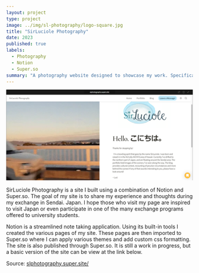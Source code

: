 ```yaml
---
layout: project
type: project
image: ../img/sl-photography/logo-square.jpg
title: "SirLuciole Photography"
date: 2023
published: true
labels:
  - Photography
  - Notion
  - Super.so
summary: "A photography website designed to showcase my work. Specifically focused on my work in Japan."
---
```


<img style="max-width: 100%;" src="../img/sl-photography/site-home.png">

SirLuciole Photography is a site I built using a combination of Notion and Super.so. The goal of my site is to share my experience and thoughts during my exchange in Sendai. Japan. I hope those who visit my page are inspired to visit Japan or even participate in one of the many exchange programs offered to university students.<br>

Notion is a streamlined note taking application. Using its built-in tools I created the various pages of my site. These pages are then imported to Super.so where I can apply various themes and add custom css formatting. The site is also published through Super.so. It is still a work in progress, but a basic version of the site can be view at the link below.

Source: <a href="https://slphotography.super.site/">slphotography.super.site/</a>

